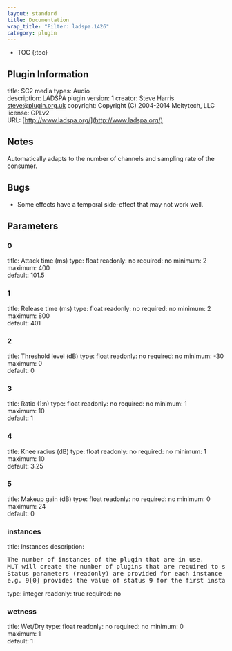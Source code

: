 ```yaml
---
layout: standard
title: Documentation
wrap_title: "Filter: ladspa.1426"
category: plugin
---
```

* TOC
{:toc}

## Plugin Information

title: SC2
media types:
Audio  
description: LADSPA plugin
version: 1
creator: Steve Harris <steve@plugin.org.uk>
copyright: Copyright (C) 2004-2014 Meltytech, LLC  
license: GPLv2  
URL: [http://www.ladspa.org/](http://www.ladspa.org/)  

## Notes

Automatically adapts to the number of channels and sampling rate of the consumer.

## Bugs

* Some effects have a temporal side-effect that may not work well.


## Parameters

### 0

title: Attack time (ms)  type: float
readonly: no
required: no
minimum: 2  
maximum: 400  
default: 101.5  

### 1

title: Release time (ms)  type: float
readonly: no
required: no
minimum: 2  
maximum: 800  
default: 401  

### 2

title: Threshold level (dB)  type: float
readonly: no
required: no
minimum: -30  
maximum: 0  
default: 0  

### 3

title: Ratio (1:n)  type: float
readonly: no
required: no
minimum: 1  
maximum: 10  
default: 1  

### 4

title: Knee radius (dB)  type: float
readonly: no
required: no
minimum: 1  
maximum: 10  
default: 3.25  

### 5

title: Makeup gain (dB)  type: float
readonly: no
required: no
minimum: 0  
maximum: 24  
default: 0  

### instances

title: Instances  description:
<pre>
The number of instances of the plugin that are in use.
MLT will create the number of plugins that are required to support the number of audio channels.
Status parameters (readonly) are provided for each instance and are accessed by specifying the instance number after the identifier (starting at zero).
e.g. 9[0] provides the value of status 9 for the first instance.
</pre>
type: integer
readonly: true
required: no

### wetness

title: Wet/Dry  type: float
readonly: no
required: no
minimum: 0  
maximum: 1  
default: 1  

